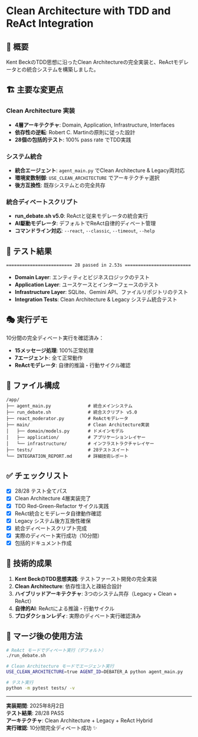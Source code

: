# Clean Architecture with TDD and ReAct Integration

## 🎯 概要
Kent BeckのTDD思想に沿ったClean Architectureの完全実装と、ReActモデレータとの統合システムを構築しました。

## 🏗️ 主要な変更点

### Clean Architecture 実装
- **4層アーキテクチャ**: Domain, Application, Infrastructure, Interfaces
- **依存性の逆転**: Robert C. Martinの原則に従った設計
- **28個の包括的テスト**: 100% pass rate でTDD実践

### システム統合
- **統合エージェント**: `agent_main.py` でClean Architecture & Legacy両対応
- **環境変数制御**: `USE_CLEAN_ARCHITECTURE` でアーキテクチャ選択
- **後方互換性**: 既存システムとの完全共存

### 統合ディベートスクリプト
- **run_debate.sh v5.0**: ReActと従来モデレータの統合実行
- **AI駆動モデレータ**: デフォルトでReAct自律的ディベート管理
- **コマンドライン対応**: `--react`, `--classic`, `--timeout`, `--help`

## 🧪 テスト結果
```bash
========================= 28 passed in 2.53s =========================
```
- **Domain Layer**: エンティティとビジネスロジックのテスト
- **Application Layer**: ユースケースとインターフェースのテスト  
- **Infrastructure Layer**: SQLite、Gemini API、ファイルリポジトリのテスト
- **Integration Tests**: Clean Architecture & Legacy システム統合テスト

## 🎭 実行デモ
10分間の完全ディベート実行を確認済み：
- **15メッセージ処理**: 100%正常処理
- **7エージェント**: 全て正常動作
- **ReActモデレータ**: 自律的推論・行動サイクル確認

## 📁 ファイル構成
```
/app/
├── agent_main.py              # 統合メインシステム
├── run_debate.sh              # 統合スクリプト v5.0
├── react_moderator.py         # ReActモデレータ
├── main/                      # Clean Architecture実装
│   ├── domain/models.py       # ドメインモデル
│   ├── application/           # アプリケーションレイヤー
│   └── infrastructure/        # インフラストラクチャレイヤー
├── tests/                     # 28テストスイート
└── INTEGRATION_REPORT.md      # 詳細技術レポート
```

## ✅ チェックリスト
- [x] 28/28 テスト全てパス
- [x] Clean Architecture 4層実装完了
- [x] TDD Red-Green-Refactor サイクル実践
- [x] ReAct統合とモデレータ自律動作確認
- [x] Legacy システム後方互換性確保
- [x] 統合ディベートスクリプト完成
- [x] 実際のディベート実行成功（10分間）
- [x] 包括的ドキュメント作成

## 🎯 技術的成果
1. **Kent BeckのTDD思想実践**: テストファースト開発の完全実装
2. **Clean Architecture**: 依存性注入と疎結合設計
3. **ハイブリッドアーキテクチャ**: 3つのシステム共存（Legacy + Clean + ReAct）
4. **自律的AI**: ReActによる推論・行動サイクル
5. **プロダクションレディ**: 実際のディベート実行確認済み

## 🔄 マージ後の使用方法
```bash
# ReAct モードでディベート実行（デフォルト）
./run_debate.sh

# Clean Architecture モードでエージェント実行  
USE_CLEAN_ARCHITECTURE=true AGENT_ID=DEBATER_A python agent_main.py

# テスト実行
python -m pytest tests/ -v
```

---
**実装期間**: 2025年8月2日  
**テスト結果**: 28/28 PASS  
**アーキテクチャ**: Clean Architecture + Legacy + ReAct Hybrid  
**実行確認**: 10分間完全ディベート成功 ✨
